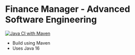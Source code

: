 # Finance Manager - Advanced Software Engineering
[![Java CI with Maven](https://github.com/hottek/ase/actions/workflows/maven.yml/badge.svg?branch=master)](https://github.com/hottek/ase/actions/workflows/maven.yml)
- Build using Maven
- Uses Java 16
